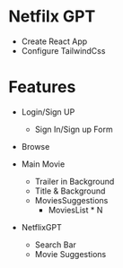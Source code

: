 # Netfilx GPT

- Create React App
- Configure  TailwindCss

# Features
- Login/Sign UP
    - Sign In/Sign up Form
- Browse
- Main Movie
    - Trailer in Background
    - Title & Background
    - MoviesSuggestions
        - MoviesList * N

- NetflixGPT
    - Search Bar
    - Movie Suggestions
